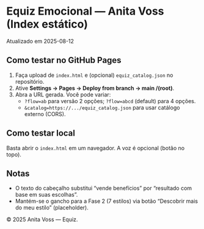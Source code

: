 # Equiz Emocional — Anita Voss (Index estático)
Atualizado em 2025-08-12

## Como testar no GitHub Pages
1. Faça upload de `index.html` e (opcional) `equiz_catalog.json` no repositório.
2. Ative **Settings → Pages → Deploy from branch → main /(root)**.
3. Abra a URL gerada. Você pode variar:
   - `?flow=ab` para versão 2 opções; `?flow=abcd` (default) para 4 opções.
   - `&catalog=https://.../equiz_catalog.json` para usar catálogo externo (CORS).

## Como testar local
Basta abrir o `index.html` em um navegador. A voz é opcional (botão no topo).

## Notas
- O texto do cabeçalho substitui “vende benefícios” por “resultado com base em suas escolhas”.
- Mantém-se o gancho para a Fase 2 (7 estilos) via botão “Descobrir mais do meu estilo” (placeholder).

© 2025 Anita Voss — Equiz.
